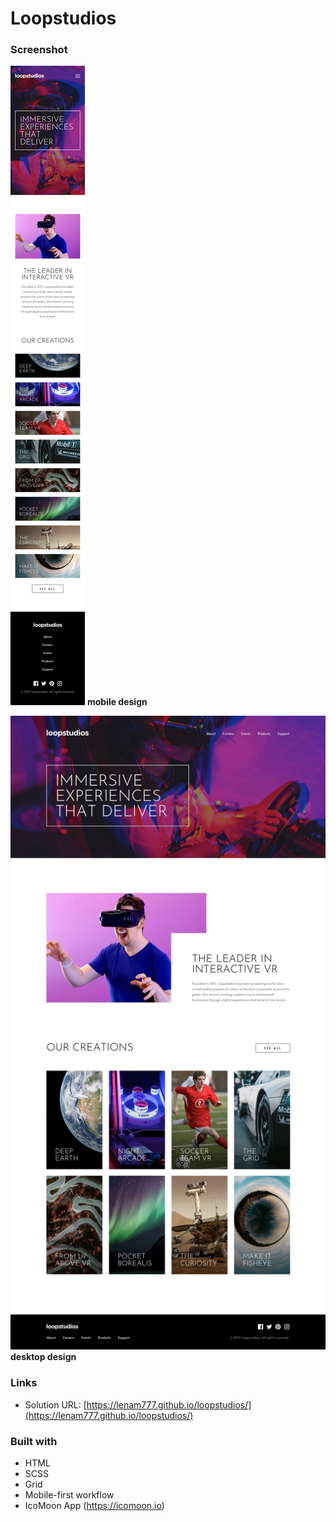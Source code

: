# Loopstudios

### Screenshot

![mobile](/design/mobile-design.jpg)
**mobile design**

![desktop](/design/desktop-design.jpg)
**desktop design**

### Links

- Solution URL: [https://lenam777.github.io/loopstudios/](https://lenam777.github.io/loopstudios/)

### Built with

- HTML
- SCSS
- Grid
- Mobile-first workflow
- IcoMoon App (https://icomoon.io)
